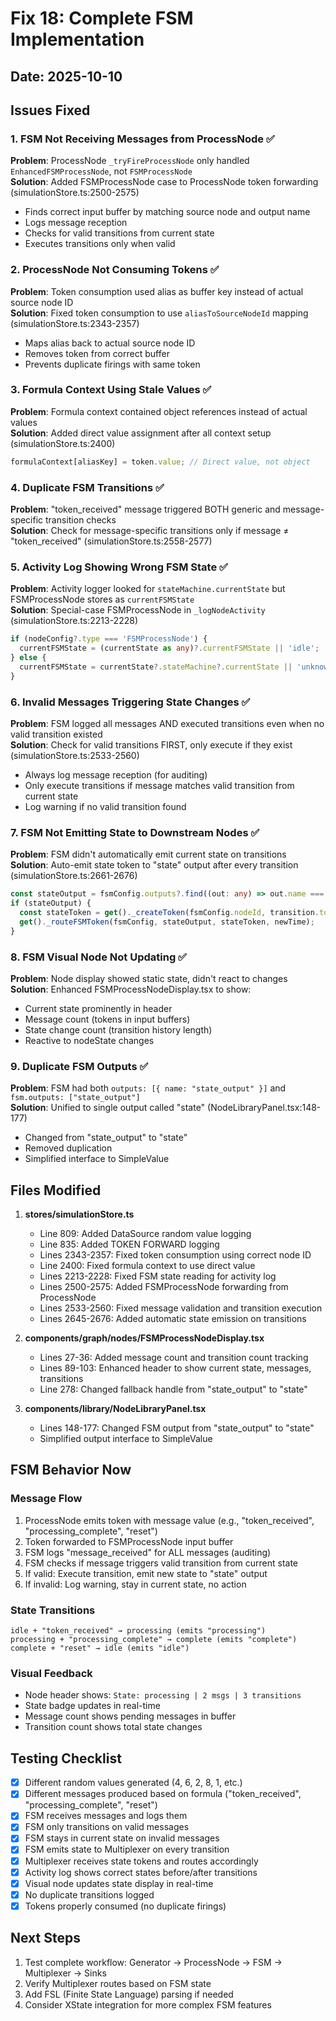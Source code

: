 # Fix 18: Complete FSM Implementation

## Date: 2025-10-10

## Issues Fixed

### 1. **FSM Not Receiving Messages from ProcessNode** ✅
**Problem**: ProcessNode `_tryFireProcessNode` only handled `EnhancedFSMProcessNode`, not `FSMProcessNode`  
**Solution**: Added FSMProcessNode case to ProcessNode token forwarding (simulationStore.ts:2500-2575)
- Finds correct input buffer by matching source node and output name
- Logs message reception
- Checks for valid transitions from current state
- Executes transitions only when valid

### 2. **ProcessNode Not Consuming Tokens** ✅  
**Problem**: Token consumption used alias as buffer key instead of actual source node ID  
**Solution**: Fixed token consumption to use `aliasToSourceNodeId` mapping (simulationStore.ts:2343-2357)
- Maps alias back to actual source node ID
- Removes token from correct buffer
- Prevents duplicate firings with same token

### 3. **Formula Context Using Stale Values** ✅
**Problem**: Formula context contained object references instead of actual values  
**Solution**: Added direct value assignment after all context setup (simulationStore.ts:2400)
```typescript
formulaContext[aliasKey] = token.value; // Direct value, not object
```

### 4. **Duplicate FSM Transitions** ✅
**Problem**: "token_received" message triggered BOTH generic and message-specific transition checks  
**Solution**: Check for message-specific transitions only if message ≠ "token_received" (simulationStore.ts:2558-2577)

### 5. **Activity Log Showing Wrong FSM State** ✅
**Problem**: Activity logger looked for `stateMachine.currentState` but FSMProcessNode stores as `currentFSMState`  
**Solution**: Special-case FSMProcessNode in `_logNodeActivity` (simulationStore.ts:2213-2228)
```typescript
if (nodeConfig?.type === 'FSMProcessNode') {
  currentFSMState = (currentState as any)?.currentFSMState || 'idle';
} else {
  currentFSMState = currentState?.stateMachine?.currentState || 'unknown';
}
```

### 6. **Invalid Messages Triggering State Changes** ✅
**Problem**: FSM logged all messages AND executed transitions even when no valid transition existed  
**Solution**: Check for valid transitions FIRST, only execute if they exist (simulationStore.ts:2533-2560)
- Always log message reception (for auditing)
- Only execute transitions if message matches valid transition from current state
- Log warning if no valid transition found

### 7. **FSM Not Emitting State to Downstream Nodes** ✅
**Problem**: FSM didn't automatically emit current state on transitions  
**Solution**: Auto-emit state token to "state" output after every transition (simulationStore.ts:2661-2676)
```typescript
const stateOutput = fsmConfig.outputs?.find((out: any) => out.name === 'state');
if (stateOutput) {
  const stateToken = get()._createToken(fsmConfig.nodeId, transition.to, newTime);
  get()._routeFSMToken(fsmConfig, stateOutput, stateToken, newTime);
}
```

### 8. **FSM Visual Node Not Updating** ✅
**Problem**: Node display showed static state, didn't react to changes  
**Solution**: Enhanced FSMProcessNodeDisplay.tsx to show:
- Current state prominently in header
- Message count (tokens in input buffers)
- State change count (transition history length)
- Reactive to nodeState changes

### 9. **Duplicate FSM Outputs** ✅
**Problem**: FSM had both `outputs: [{ name: "state_output" }]` and `fsm.outputs: ["state_output"]`  
**Solution**: Unified to single output called "state" (NodeLibraryPanel.tsx:148-177)
- Changed from "state_output" to "state"
- Removed duplication
- Simplified interface to SimpleValue

## Files Modified

1. **stores/simulationStore.ts**
   - Line 809: Added DataSource random value logging
   - Line 835: Added TOKEN FORWARD logging
   - Lines 2343-2357: Fixed token consumption using correct node ID
   - Line 2400: Fixed formula context to use direct value
   - Lines 2213-2228: Fixed FSM state reading for activity log
   - Lines 2500-2575: Added FSMProcessNode forwarding from ProcessNode
   - Lines 2533-2560: Fixed message validation and transition execution
   - Lines 2645-2676: Added automatic state emission on transitions

2. **components/graph/nodes/FSMProcessNodeDisplay.tsx**
   - Lines 27-36: Added message count and transition count tracking
   - Lines 89-103: Enhanced header to show current state, messages, transitions
   - Line 278: Changed fallback handle from "state_output" to "state"

3. **components/library/NodeLibraryPanel.tsx**
   - Lines 148-177: Changed FSM output from "state_output" to "state"
   - Simplified output interface to SimpleValue

## FSM Behavior Now

### Message Flow
1. ProcessNode emits token with message value (e.g., "token_received", "processing_complete", "reset")
2. Token forwarded to FSMProcessNode input buffer
3. FSM logs "message_received" for ALL messages (auditing)
4. FSM checks if message triggers valid transition from current state
5. If valid: Execute transition, emit new state to "state" output
6. If invalid: Log warning, stay in current state, no action

### State Transitions
```
idle + "token_received" → processing (emits "processing")
processing + "processing_complete" → complete (emits "complete")
complete + "reset" → idle (emits "idle")
```

### Visual Feedback
- Node header shows: `State: processing | 2 msgs | 3 transitions`
- State badge updates in real-time
- Message count shows pending messages in buffer
- Transition count shows total state changes

## Testing Checklist

- [x] Different random values generated (4, 6, 2, 8, 1, etc.)
- [x] Different messages produced based on formula ("token_received", "processing_complete", "reset")
- [x] FSM receives messages and logs them
- [x] FSM only transitions on valid messages
- [x] FSM stays in current state on invalid messages
- [x] FSM emits state to Multiplexer on every transition
- [x] Multiplexer receives state tokens and routes accordingly
- [x] Activity log shows correct states before/after transitions
- [x] Visual node updates state display in real-time
- [x] No duplicate transitions logged
- [x] Tokens properly consumed (no duplicate firings)

## Next Steps

1. Test complete workflow: Generator → ProcessNode → FSM → Multiplexer → Sinks
2. Verify Multiplexer routes based on FSM state
3. Add FSL (Finite State Language) parsing if needed
4. Consider XState integration for more complex FSM features
